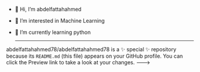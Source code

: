 - 👋 Hi, I’m abdelfattahahmed
- 👀 I’m interested in Machine Learning
- 🌱 I’m currently learning python

  --------------------------------------
abdelfattahahmed78/abdelfattahahmed78 is a ✨ special ✨ repository because its `README.md` (this file) appears on your GitHub profile.
You can click the Preview link to take a look at your changes.
--->
